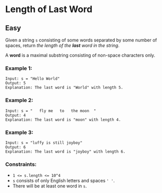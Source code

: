 # Length of Last Word
## Easy
Given a string `s` consisting of some words separated by some number of spaces, return *the length of the* ***last*** *word in the string*.

A **word** is a maximal substring consisting of non-space characters only.

### Example 1:
```
Input: s = "Hello World"
Output: 5
Explanation: The last word is "World" with length 5.
```

### Example 2:
```
Input: s = "   fly me   to   the moon  "
Output: 4
Explanation: The last word is "moon" with length 4.
```

### Example 3:
```
Input: s = "luffy is still joyboy"
Output: 6
Explanation: The last word is "joyboy" with length 6.
```

### Constraints:
- `1 <= s.length <= 10^4`
- `s` consists of only English letters and spaces `' '`.
- There will be at least one word in `s`.
